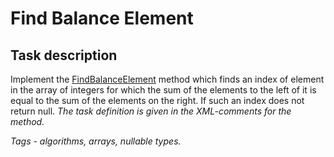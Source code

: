 # Find Balance Element

## Task description

Implement the [FindBalanceElement](FindBalanceElement/ArrayExtension.cs#L18) method which finds an index of element in the  array of integers for which the sum of the elements to the left of it is equal to the sum of the elements on the right. If such an index does not return null. *The task definition is given in the XML-comments for the method.*

*Tags - algorithms, arrays, nullable types.*

